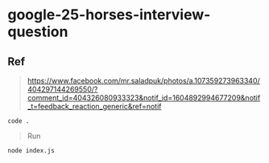 # google-25-horses-interview-question

## Ref
> https://www.facebook.com/mr.saladpuk/photos/a.107359273963340/404297144269550/?comment_id=404326080933323&notif_id=1604892994677209&notif_t=feedback_reaction_generic&ref=notif

```
code .
```

> Run

```
node index.js
```
